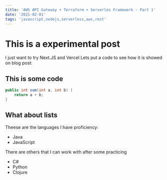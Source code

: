 ```yaml
---
title: 'AWS API Gateway + Terraform + Serverles Framework - Part 1'
date: '2021-02-01'
tags: 'javascript,nodejs,serverless,aws,rest'
---
```


# This is a experimental post
I just want to try Next.JS and Vercel
Lets put a code to see how it is showed on blog post:

## This is some code
```Java
public int sum(int a, int b) {
    return a + b;
}
```

## What about lists
Theese are the languages I have proficiency:
- Java
- JavaScript

There are others that I can work with after some practicing
- C#
- Python
- Clojure
